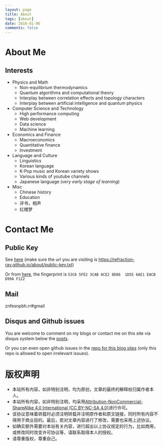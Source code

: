 ```yaml
---
layout: page
title: About 
tags: [about]
date: 2018-01-06
comments: false
---
```


# About Me
## Interests
* Physics and Math
  * Non-equilibrium thermodynamics
  * Quantum algorithms and computational theory
  * Interplay between correlation effects and topology characters
  * Interplay between artificial intelligence and quantum physics
* Computer Science and Technology
  * High performance computing
  * Web development
  * Data science
  * Machine learning
* Economics and Finance
  * Macroeconomics
  * Quantitative finance
  * Investment
* Language and Culture
  * Linguistics
  * Korean language
  * K-Pop music and Korean variety shows
  * Various kinds of youtube channels
  * Japanese language (*very early stage of learning*)
* Misc
  * Chinese history
  * Education
  * 评书，相声
  * 红楼梦

# Contact Me
## Public Key
See [here](/about/public-key.txt) (make sure the url you are visiting is <https://refraction-ray.github.io/about/public-key.txt>)

Or from [here](https://pgp.mit.edu/pks/lookup?op=get&search=0x6AE1EACBD99AF122), the fingerprint is `53C6 5FE2 3CAB 6CE2 8D86  1D55 6AE1 EACB D99A F122`


## Mail

znfesnpbh.rr#gmail


## Disqus and Github issues

You are welcome to comment on my blogs or contact me on this site via disqus system below the [posts](/posts/). 

Or you can even open github issues in the [repo for this blog sites](https://github.com/refraction-ray/refraction-ray.github.io/issues)  (only this repo is allowed to open irrelevant issues).

# 版权声明

* 本站所有内容，如非特别注明，均为原创，文章的最终的解释权归属作者本人。
* 本站所有内容，如非特别注明，均采用[Attribution-NonCommercial-ShareAlike 4.0 International (CC BY-NC-SA 4.0)](https://creativecommons.org/licenses/by-nc-sa/4.0/)进行许可。
* 该协议意味着转载时必须注明转载并注明原作者和原文链接，同时所有内容不得用于商业目的。最后，若对文章内容进行了修改，需要也采用上述协议。
* 如确实额外需要对本站有关内容，进行超出以上协议规定的行为，比如商用，或修改同时改变许可协议等，请联系取得本人的授权。
* 请尊重版权，尊重自己。

